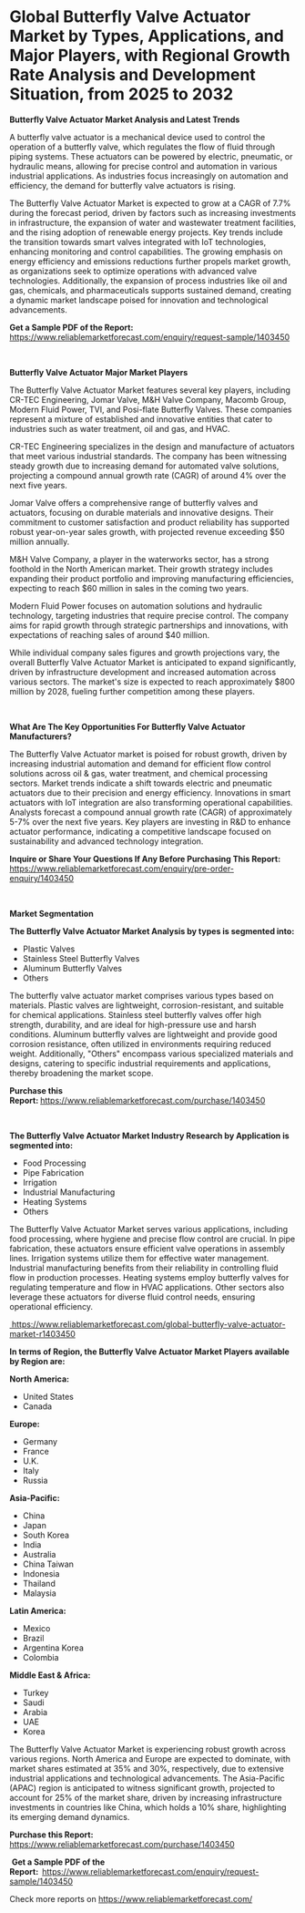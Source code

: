 <p><h1>Global Butterfly Valve Actuator Market by Types, Applications, and Major Players, with Regional Growth Rate Analysis and Development Situation, from 2025 to 2032</h1></p><p><strong>Butterfly Valve Actuator Market Analysis and Latest Trends</strong></p>
<p><p>A butterfly valve actuator is a mechanical device used to control the operation of a butterfly valve, which regulates the flow of fluid through piping systems. These actuators can be powered by electric, pneumatic, or hydraulic means, allowing for precise control and automation in various industrial applications. As industries focus increasingly on automation and efficiency, the demand for butterfly valve actuators is rising.</p><p>The Butterfly Valve Actuator Market is expected to grow at a CAGR of 7.7% during the forecast period, driven by factors such as increasing investments in infrastructure, the expansion of water and wastewater treatment facilities, and the rising adoption of renewable energy projects. Key trends include the transition towards smart valves integrated with IoT technologies, enhancing monitoring and control capabilities. The growing emphasis on energy efficiency and emissions reductions further propels market growth, as organizations seek to optimize operations with advanced valve technologies. Additionally, the expansion of process industries like oil and gas, chemicals, and pharmaceuticals supports sustained demand, creating a dynamic market landscape poised for innovation and technological advancements.</p></p>
<p><strong>Get a Sample PDF of the Report:&nbsp;</strong> <a href="https://www.reliablemarketforecast.com/enquiry/request-sample/1403450?utm_campaign=1108&utm_medium=2&utm_source=Github&utm_content=ia&utm_term=13012025&utm_id=butterfly-valve-actuator">https://www.reliablemarketforecast.com/enquiry/request-sample/1403450</a></p>
<p>&nbsp;</p>
<p><strong>Butterfly Valve Actuator Major Market Players</strong></p>
<p><p>The Butterfly Valve Actuator Market features several key players, including CR-TEC Engineering, Jomar Valve, M&H Valve Company, Macomb Group, Modern Fluid Power, TVI, and Posi-flate Butterfly Valves. These companies represent a mixture of established and innovative entities that cater to industries such as water treatment, oil and gas, and HVAC.</p><p>CR-TEC Engineering specializes in the design and manufacture of actuators that meet various industrial standards. The company has been witnessing steady growth due to increasing demand for automated valve solutions, projecting a compound annual growth rate (CAGR) of around 4% over the next five years.</p><p>Jomar Valve offers a comprehensive range of butterfly valves and actuators, focusing on durable materials and innovative designs. Their commitment to customer satisfaction and product reliability has supported robust year-on-year sales growth, with projected revenue exceeding $50 million annually.</p><p>M&H Valve Company, a player in the waterworks sector, has a strong foothold in the North American market. Their growth strategy includes expanding their product portfolio and improving manufacturing efficiencies, expecting to reach $60 million in sales in the coming two years.</p><p>Modern Fluid Power focuses on automation solutions and hydraulic technology, targeting industries that require precise control. The company aims for rapid growth through strategic partnerships and innovations, with expectations of reaching sales of around $40 million.</p><p>While individual company sales figures and growth projections vary, the overall Butterfly Valve Actuator Market is anticipated to expand significantly, driven by infrastructure development and increased automation across various sectors. The market's size is expected to reach approximately $800 million by 2028, fueling further competition among these players.</p></p>
<p>&nbsp;</p>
<p><strong>What Are The Key Opportunities For Butterfly Valve Actuator Manufacturers?</strong></p>
<p><p>The Butterfly Valve Actuator market is poised for robust growth, driven by increasing industrial automation and demand for efficient flow control solutions across oil & gas, water treatment, and chemical processing sectors. Market trends indicate a shift towards electric and pneumatic actuators due to their precision and energy efficiency. Innovations in smart actuators with IoT integration are also transforming operational capabilities. Analysts forecast a compound annual growth rate (CAGR) of approximately 5-7% over the next five years. Key players are investing in R&D to enhance actuator performance, indicating a competitive landscape focused on sustainability and advanced technology integration.</p></p>
<p><strong>Inquire or Share Your Questions If Any Before Purchasing This Report:</strong> <a href="https://www.reliablemarketforecast.com/enquiry/pre-order-enquiry/1403450?utm_campaign=1108&utm_medium=2&utm_source=Github&utm_content=ia&utm_term=13012025&utm_id=butterfly-valve-actuator">https://www.reliablemarketforecast.com/enquiry/pre-order-enquiry/1403450</a></p>
<p>&nbsp;</p>
<p><strong>Market Segmentation</strong></p>
<p><strong>The Butterfly Valve Actuator Market Analysis by types is segmented into:</strong></p>
<p><ul><li>Plastic Valves</li><li>Stainless Steel Butterfly Valves</li><li>Aluminum Butterfly Valves</li><li>Others</li></ul></p>
<p><p>The butterfly valve actuator market comprises various types based on materials. Plastic valves are lightweight, corrosion-resistant, and suitable for chemical applications. Stainless steel butterfly valves offer high strength, durability, and are ideal for high-pressure use and harsh conditions. Aluminum butterfly valves are lightweight and provide good corrosion resistance, often utilized in environments requiring reduced weight. Additionally, "Others" encompass various specialized materials and designs, catering to specific industrial requirements and applications, thereby broadening the market scope.</p></p>
<p><strong>Purchase this Report:&nbsp;</strong><a href="https://www.reliablemarketforecast.com/purchase/1403450?utm_campaign=1108&utm_medium=2&utm_source=Github&utm_content=ia&utm_term=13012025&utm_id=butterfly-valve-actuator">https://www.reliablemarketforecast.com/purchase/1403450</a></p>
<p>&nbsp;</p>
<p><strong>The Butterfly Valve Actuator Market Industry Research by Application is segmented into:</strong></p>
<p><ul><li>Food Processing</li><li>Pipe Fabrication</li><li>Irrigation</li><li>Industrial Manufacturing</li><li>Heating Systems</li><li>Others</li></ul></p>
<p><p>The Butterfly Valve Actuator Market serves various applications, including food processing, where hygiene and precise flow control are crucial. In pipe fabrication, these actuators ensure efficient valve operations in assembly lines. Irrigation systems utilize them for effective water management. Industrial manufacturing benefits from their reliability in controlling fluid flow in production processes. Heating systems employ butterfly valves for regulating temperature and flow in HVAC applications. Other sectors also leverage these actuators for diverse fluid control needs, ensuring operational efficiency.</p></p>
<p><a href="https://www.reliablemarketforecast.com/global-butterfly-valve-actuator-market-r1403450?utm_campaign=1108&utm_medium=2&utm_source=Github&utm_content=ia&utm_term=13012025&utm_id=butterfly-valve-actuator">&nbsp;https://www.reliablemarketforecast.com/global-butterfly-valve-actuator-market-r1403450</a></p>
<p><strong>In terms of Region, the Butterfly Valve Actuator Market Players available by Region are:</strong></p>
<p>
    <p> <strong> North America: </strong>
        <ul>
            <li>United States</li>
            <li>Canada</li>
        </ul>
        </p> 
    <p> <strong> Europe: </strong>
        <ul>
            <li>Germany</li>
            <li>France</li>
            <li>U.K.</li>
            <li>Italy</li>
            <li>Russia</li>
        </ul>
        </p> 
    <p> <strong> Asia-Pacific: </strong>
        <ul>
            <li>China</li>
            <li>Japan</li>
            <li>South Korea</li>
            <li>India</li>
            <li>Australia</li>
            <li>China Taiwan</li>
            <li>Indonesia</li>
            <li>Thailand</li>
            <li>Malaysia</li>
        </ul>
        </p> 
    <p> <strong> Latin America: </strong>
        <ul>
            <li>Mexico</li>
            <li>Brazil</li>
            <li>Argentina Korea</li>
            <li>Colombia</li>
        </ul>
        </p> 
    <p> <strong> Middle East & Africa: </strong>
        <ul>
            <li>Turkey</li>
            <li>Saudi</li>
            <li>Arabia</li>
            <li>UAE</li>
            <li>Korea</li>
        </ul>
    </p>
    </p>
<p><p>The Butterfly Valve Actuator Market is experiencing robust growth across various regions. North America and Europe are expected to dominate, with market shares estimated at 35% and 30%, respectively, due to extensive industrial applications and technological advancements. The Asia-Pacific (APAC) region is anticipated to witness significant growth, projected to account for 25% of the market share, driven by increasing infrastructure investments in countries like China, which holds a 10% share, highlighting its emerging demand dynamics.</p></p>
<p><strong>Purchase this Report: </strong><a href="https://www.reliablemarketforecast.com/purchase/1403450?utm_campaign=1108&utm_medium=2&utm_source=Github&utm_content=ia&utm_term=13012025&utm_id=butterfly-valve-actuator">https://www.reliablemarketforecast.com/purchase/1403450</a></p>
<p>&nbsp;<strong>Get a Sample PDF of the Report:&nbsp;&nbsp;</strong><a href="https://www.reliablemarketforecast.com/enquiry/request-sample/1403450?utm_campaign=1108&utm_medium=2&utm_source=Github&utm_content=ia&utm_term=13012025&utm_id=butterfly-valve-actuator">https://www.reliablemarketforecast.com/enquiry/request-sample/1403450</a></p>
<p><strong></strong></p>
<p>Check more reports on <a href="https://www.reliablemarketforecast.com/?utm_campaign=1108&utm_medium=2&utm_source=Github&utm_content=ia&utm_term=13012025&utm_id=butterfly-valve-actuator">https://www.reliablemarketforecast.com/</a></p>